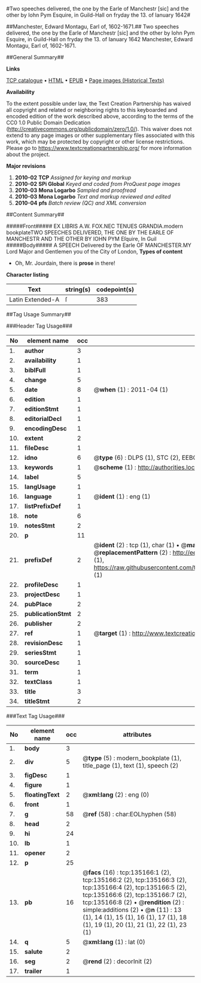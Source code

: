 #Two speeches delivered, the one by the Earle of Manchestr [sic] and the other by Iohn Pym Esquire, in Guild-Hall on fryday the 13. of Ianuary 1642#

##Manchester, Edward Montagu, Earl of, 1602-1671.##
Two speeches delivered, the one by the Earle of Manchestr [sic] and the other by Iohn Pym Esquire, in Guild-Hall on fryday the 13. of Ianuary 1642
Manchester, Edward Montagu, Earl of, 1602-1671.

##General Summary##

**Links**

[TCP catalogue](http://www.ota.ox.ac.uk/tcp/)  • 
[HTML](http://tei.it.ox.ac.uk/tcp/Texts-HTML/free/A89/A89464.html)  • 
[EPUB](http://tei.it.ox.ac.uk/tcp/Texts-EPUB/free/A89/A89464.epub) • 
[Page images (Historical Texts)](https://historicaltexts.jisc.ac.uk/eebo-99896658e)

**Availability**

To the extent possible under law, the Text Creation Partnership has waived all copyright and related or neighboring rights to this keyboarded and encoded edition of the work described above, according to the terms of the CC0 1.0 Public Domain Dedication (http://creativecommons.org/publicdomain/zero/1.0/). This waiver does not extend to any page images or other supplementary files associated with this work, which may be protected by copyright or other license restrictions. Please go to https://www.textcreationpartnership.org/ for more information about the project.

**Major revisions**

1. __2010-02__ __TCP__ *Assigned for keying and markup*
1. __2010-02__ __SPi Global__ *Keyed and coded from ProQuest page images*
1. __2010-03__ __Mona Logarbo__ *Sampled and proofread*
1. __2010-03__ __Mona Logarbo__ *Text and markup reviewed and edited*
1. __2010-04__ __pfs__ *Batch review (QC) and XML conversion*

##Content Summary##

#####Front#####
EX LIBRIS
A.W. FOX.NEC TENUES GRANDIA.modern bookplateTWO SPEECHES DELIVERED, THE ONE BY THE EARLE OF MANCHESTR AND THE OTHER BY IOHN PYM Eſquire, In Guil
#####Body#####
A SPEECH Delivered by the Earle OF MANCHESTER.MY Lord Major and Gentlemen you of the City of London,
**Types of content**

  * Oh, Mr. Jourdain, there is **prose** in there!

**Character listing**


|Text|string(s)|codepoint(s)|
|---|---|---|
|Latin Extended-A|ſ|383|

##Tag Usage Summary##

###Header Tag Usage###

|No|element name|occ|attributes|
|---|---|---|---|
|1.|__author__|3||
|2.|__availability__|1||
|3.|__biblFull__|1||
|4.|__change__|5||
|5.|__date__|8| @__when__ (1) : 2011-04 (1)|
|6.|__edition__|1||
|7.|__editionStmt__|1||
|8.|__editorialDecl__|1||
|9.|__encodingDesc__|1||
|10.|__extent__|2||
|11.|__fileDesc__|1||
|12.|__idno__|6| @__type__ (6) : DLPS (1), STC (2), EEBO-CITATION (1), PROQUEST (1), VID (1)|
|13.|__keywords__|1| @__scheme__ (1) : http://authorities.loc.gov/ (1)|
|14.|__label__|5||
|15.|__langUsage__|1||
|16.|__language__|1| @__ident__ (1) : eng (1)|
|17.|__listPrefixDef__|1||
|18.|__note__|6||
|19.|__notesStmt__|2||
|20.|__p__|11||
|21.|__prefixDef__|2| @__ident__ (2) : tcp (1), char (1)  •  @__matchPattern__ (2) : ([0-9\-]+):([0-9IVX]+) (1), (.+) (1)  •  @__replacementPattern__ (2) : http://eebo.chadwyck.com/downloadtiff?vid=$1&page=$2 (1), https://raw.githubusercontent.com/textcreationpartnership/Texts/master/tcpchars.xml#$1 (1)|
|22.|__profileDesc__|1||
|23.|__projectDesc__|1||
|24.|__pubPlace__|2||
|25.|__publicationStmt__|2||
|26.|__publisher__|2||
|27.|__ref__|1| @__target__ (1) : http://www.textcreationpartnership.org/docs/. (1)|
|28.|__revisionDesc__|1||
|29.|__seriesStmt__|1||
|30.|__sourceDesc__|1||
|31.|__term__|1||
|32.|__textClass__|1||
|33.|__title__|3||
|34.|__titleStmt__|2||


###Text Tag Usage###

|No|element name|occ|attributes|
|---|---|---|---|
|1.|__body__|3||
|2.|__div__|5| @__type__ (5) : modern_bookplate (1), title_page (1), text (1), speech (2)|
|3.|__figDesc__|1||
|4.|__figure__|1||
|5.|__floatingText__|2| @__xml:lang__ (2) : eng (0)|
|6.|__front__|1||
|7.|__g__|58| @__ref__ (58) : char:EOLhyphen (58)|
|8.|__head__|2||
|9.|__hi__|24||
|10.|__lb__|1||
|11.|__opener__|2||
|12.|__p__|25||
|13.|__pb__|16| @__facs__ (16) : tcp:135166:1 (2), tcp:135166:2 (2), tcp:135166:3 (2), tcp:135166:4 (2), tcp:135166:5 (2), tcp:135166:6 (2), tcp:135166:7 (2), tcp:135166:8 (2)  •  @__rendition__ (2) : simple:additions (2)  •  @__n__ (11) : 13 (1), 14 (1), 15 (1), 16 (1), 17 (1), 18 (1), 19 (1), 20 (1), 21 (1), 22 (1), 23 (1)|
|14.|__q__|5| @__xml:lang__ (1) : lat (0)|
|15.|__salute__|2||
|16.|__seg__|2| @__rend__ (2) : decorInit (2)|
|17.|__trailer__|1||
